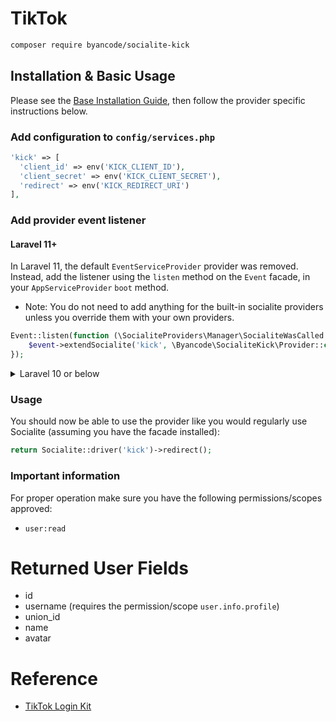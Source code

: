 # TikTok

```bash
composer require byancode/socialite-kick
```

## Installation & Basic Usage

Please see the [Base Installation Guide](https://socialiteproviders.com/usage/), then follow the provider specific instructions below.

### Add configuration to `config/services.php`

```php
'kick' => [
  'client_id' => env('KICK_CLIENT_ID'),
  'client_secret' => env('KICK_CLIENT_SECRET'),
  'redirect' => env('KICK_REDIRECT_URI')
],
```

### Add provider event listener

#### Laravel 11+

In Laravel 11, the default `EventServiceProvider` provider was removed. Instead, add the listener using the `listen` method on the `Event` facade, in your `AppServiceProvider` `boot` method.

* Note: You do not need to add anything for the built-in socialite providers unless you override them with your own providers.

```php
Event::listen(function (\SocialiteProviders\Manager\SocialiteWasCalled $event) {
    $event->extendSocialite('kick', \Byancode\SocialiteKick\Provider::class);
});
```
<details>
<summary>
Laravel 10 or below
</summary>
Configure the package's listener to listen for `SocialiteWasCalled` events.

Add the event to your `listen[]` array in `app/Providers/EventServiceProvider`. See the [Base Installation Guide](https://socialiteproviders.com/usage/) for detailed instructions.

```php
protected $listen = [
    \SocialiteProviders\Manager\SocialiteWasCalled::class => [
        // ... other providers
        \Byancode\SocialiteKick\KickExtendSocialite::class.'@handle',
    ],
];
```
</details>

### Usage

You should now be able to use the provider like you would regularly use Socialite (assuming you have the facade installed):

```php
return Socialite::driver('kick')->redirect();
```

### Important information
For proper operation make sure you have the following permissions/scopes approved:
 - `user:read`

# Returned User Fields

- id
- username (requires the permission/scope `user.info.profile`)
- union_id
- name
- avatar

# Reference

- [TikTok Login Kit](https://developers.tiktok.com/doc/login-kit-web)
